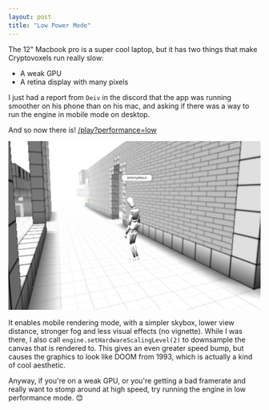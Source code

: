 ```yaml
---
layout: post
title: "Low Power Mode"
---
```


The 12" Macbook pro is a super cool laptop, but it has two things that make Cryptovoxels run really slow:

* A weak GPU
* A retina display with many pixels

I just had a report from `Deiv` in the discord that the app was running smoother on his phone than on his mac, and asking if there was a way to run the engine in mobile mode on desktop.

And so now there is! [/play?performance=low](https://www.cryptovoxels.com/play?performance=low)

![](/images/posts/low-power-mode.png)

It enables mobile rendering mode, with a simpler skybox, lower view distance, stronger fog and less visual effects (no vignette). While I was there, I also call `engine.setHardwareScalingLevel(2)` to downsample the canvas that is rendered to. This gives an even greater speed bump, but causes the graphics to look like DOOM from 1993, which is actually a kind of cool aesthetic.

Anyway, if you're on a weak GPU, or you're getting a bad framerate and really want to stomp around at high speed, try running the engine in low performance mode. 😊